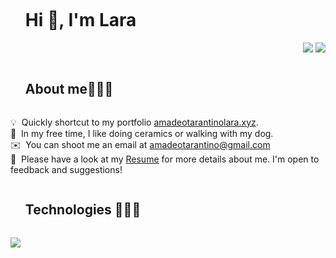 

<!--h1 without bottom border-->
<div id="user-content-toc">
  <ul align="start">
    <summary><h1 style="display: inline-block">Hi 👋, I'm Lara</h1></summary>
    <div align="start">
<div align="end">
  <img src="https://img.shields.io/badge/LinkedIn-0077B5?style=for-the-badge&logo=linkedin&logoColor=white" href="https://www.linkedin.com/in/laraamadeotarantino/">
   <img src="https://img.shields.io/badge/Gmail-D14836?style=for-the-badge&logo=gmail&logoColor=white" href="mailto:amadeotarantino@gmail.com">
  </div>
  </ul>
</div>

<!--h1 without bottom border-->
<div >
  <ul align="start">
    <summary><h2 style="display: inline-block">About me👨🏻‍💻</h2></summary>
  </ul>
</div>

💡 &nbsp;Quickly shortcut to my portfolio [amadeotarantinolara.xyz](https://amadeotarantino.xyz/).\
🌱 &nbsp;In my free time, I like doing ceramics or walking with my dog.\
✉️ &nbsp;You can shoot me an email at amadeotarantino@gmail.com\
📄 &nbsp;Please have a look at my [Resume](https://drive.google.com/file/d/1a8PMJieWXAonDvpHtD66KsZTnRWvgoKE/view?usp=sharing) for more details about me. I'm open to feedback and suggestions!

<!--h1 without bottom border-->
<div id="user-content-toc">
  <ul align="start">
    <summary><h2 style="display: inline-block">Technologies 👨🏻‍💻</h2></summary>
  </ul>
</div>

<!--tech stack icons-->
<p align="start">
  <a href="https://skillicons.dev">
    <img src="https://skillicons.dev/icons?i=git,github,vscode,vite,bash,html,css,sass,bootstrap,tailwind,js,ts,nodejs,mongodb,react,express,jest,figma,blender,ai,ps,pr&perline=14" />
  </a>
</p>
